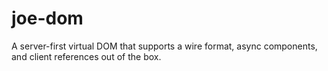 # joe-dom

A server-first virtual DOM that supports a wire format, async components, and client references out of the box.
